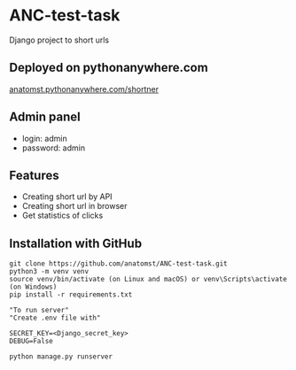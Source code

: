 # ANC-test-task

Django project to short urls

## Deployed on pythonanywhere.com

[anatomst.pythonanywhere.com/shortner](anatomst.pythonanywhere.com/shortner)

## Admin panel

* login: admin
* password: admin

## Features

* Creating short url by API
* Creating short url in browser
* Get statistics of clicks

## Installation with GitHub

```shell
git clone https://github.com/anatomst/ANC-test-task.git
python3 -m venv venv
source venv/bin/activate (on Linux and macOS) or venv\Scripts\activate (on Windows)
pip install -r requirements.txt

"To run server"
"Create .env file with"

SECRET_KEY=<Django_secret_key>
DEBUG=False

python manage.py runserver
```

